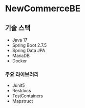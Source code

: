 # NewCommerceBE

## 기술 스택

* Java 17
* Spring Boot 2.7.5
* Spring Data JPA
* MariaDB
* Docker

### 주요 라이브러리
* Junit5
* Restdocs
* TestContainers
* Mapstruct
